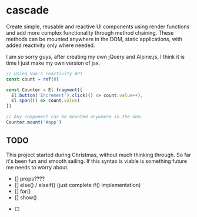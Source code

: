 # cascade

Create simple, reusable and reactive UI components using render functions and add more complex functionality through method chaining. These methods can be mounted anywhere in the DOM, static applications, with added reactivity only where needed.

I am so sorry guys, after creating my own jQuery and Alpine.js, I think it is time I just make my own version of jsx.

```ts
// Using Vue's reactivity API
const count = ref(0)

const Counter = El.fragment([
  El.button('Increment').click(() => count.value++),
  El.span(() => count.value)
])

// Any component can be mounted anywhere in the dom.
Counter.mount('#app')
```

## TODO

This project started during Christmas, without much thinking through. So far it's been fun and smooth sailing. If this syntax is viable is something future me needs to worry about.

- [] props????
- [] else() / elseif() (just complete if() implementation)
- [] for()
- [] show()
- [ ]
